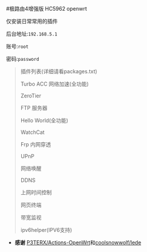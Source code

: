 #极路由4增强版 HC5962 openwrt

仅安装日常常用的插件

后台地址:`192.168.5.1`

账号:`root`

密码:`password`

>插件列表(详细请看packages.txt)
>
>Turbo ACC 网络加速(全功能)
>
>ZeroTier
>
>FTP 服务器
>
>Hello World(全功能)
>
>WatchCat
>
>Frp 内网穿透
>
>UPnP
>
>网络唤醒
>
>DDNS
>
>上网时间控制
>
>网页终端
>
>带宽监视
>
>ipv6helper(IPV6支持)

- **感谢** [P3TERX/Actions-OpenWrt](https://github.com/P3TERX/Actions-OpenWrt)和[coolsnowwolf/lede](https://github.com/coolsnowwolf/lede)
